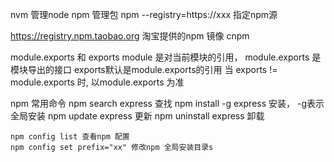 nvm 管理node
npm 管理包
    npm --registry=https://xxx  指定npm源

https://registry.npm.taobao.org 淘宝提供的npm 镜像 
cnpm 


module.exports 和 exports
    module 是对当前模块的引用， 
    module.exports 是模块导出的接口 
    exports默认是module.exports的引用
    当 exports != module.exports 时, 以module.exports 为准

npm 常用命令
    npm search express      查找
    npm install -g express  安装， -g表示全局安装
    npm update express      更新
    npm uninstall express   卸载

    npm config list 查看npm 配置
    npm config set prefix="xx" 修改npm 全局安装目录s